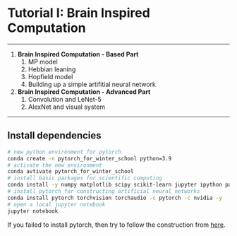 # Tutorial I: Brain Inspired Computation
---
1. **Brain Inspired Computation - Based Part**
    1. MP model
    2. Hebbian leaning
    3. Hopfield model
    4. Building up a simple artifitial neural network
1. **Brain Inspired Computation - Advanced Part**
    1. Convolution and LeNet-5
    2. AlexNet and visual system

---

## Install dependencies


```bash
# new python environment for pytorch
conda create -n pytorch_for_winter_school python=3.9
# activate the new environment
conda avtivate pytorch_for_winter_school
# install basic packages for scientific computing
conda install -y numpy matplotlib scipy scikit-learn jupyter ipython pandas
# install pytorch for constructing artificial neural networks
conda install pytorch torchvision torchaudio -c pytorch -c nvidia -y
# open a local jupyter notebook
jupyter notebook
```
If you failed to install pytorch, then try to follow the construction from [here](https://pytorch.org/get-started/locally/).
